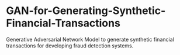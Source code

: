 # GAN-for-Generating-Synthetic-Financial-Transactions
Generative Adversarial Network Model to generate synthetic financial transactions for developing fraud detection systems.
